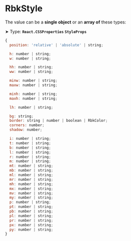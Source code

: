 # RbkStyle

The value can be a **single object** or an **array of** these types:

➤ Type: **`React.CSSProperties` `StyleProps`** <br/>

```jsx title="StyleProps"
{
  position: 'relative' | 'absolute' | string;

  h: number | string;
  w: number | string;

  hh: number | string;
  ww: number | string;

  minw: number | string;
  maxw: number | string;

  minh: number | string;
  maxh: number | string;

  lh: number | string;

  bg: string;
  border: string | number | boolean | RbkColor;
  corners: number;
  shadow: number;

  i: number | string;
  t: number | string;
  b: number | string;
  l: number | string;
  r: number | string;
  m: number | string;
  mt: number | string;
  mb: number | string;
  ml: number | string;
  mr: number | string;
  mh: number | string;
  mx: number | string;
  mv: number | string;
  my: number | string;
  p: number | string;
  pt: number | string;
  pb: number | string;
  pl: number | string;
  pr: number | string;
  px: number | string;
  py: number | string;
}
```
